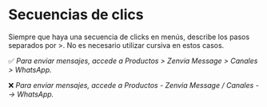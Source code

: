 # Secuencias de clics

Siempre que haya una secuencia de clicks en menús, describe los pasos separados por >. No es necesario utilizar cursiva en estos casos.

✅ *Para enviar mensajes, accede a Productos > Zenvia Message > Canales > WhatsApp.* <br>

❌ *Para enviar mensajes, accede a Productos - Zenvia Message / Canales --> WhatsApp.*


